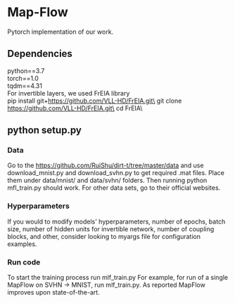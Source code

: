 # Map-Flow
Pytorch implementation of our work.

## Dependencies
python==3.7\
torch==1.0\
tqdm==4.31\
For invertible layers, we used FrEIA library\
pip install git+https://github.com/VLL-HD/FrEIA.git\
git clone https://github.com/VLL-HD/FrEIA.git\
cd FrEIA\
##  python setup.py
### Data
Go to the https://github.com/RuiShu/dirt-t/tree/master/data and use download_mnist.py and download_svhn.py to get required .mat files. Place them under data/mnist/ and data/svhn/ folders. Then running python mfl_train.py should work.
For other data sets, go to their official websites.

### Hyperparameters
If you would to modify models' hyperparameters, number of epochs, batch size,  number of hidden units for invertible network, number of coupling blocks, and other, consider looking to myargs file  for configuration examples.
 

### Run code
To start the training process run  mlf_train.py
For example, for run of a single MapFlow on SVHN -> MNIST, run mlf_train.py. As reported MapFlow improves upon state-of-the-art.



